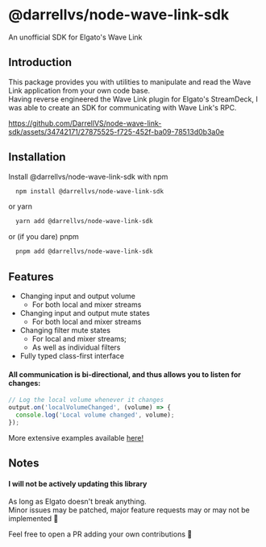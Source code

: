 # @darrellvs/node-wave-link-sdk

An unofficial SDK for Elgato's Wave Link

## Introduction

This package provides you with utilities to manipulate and read the Wave Link application from your own code base.\
Having reverse engineered the Wave Link plugin for Elgato's StreamDeck, I was able to create an SDK for communicating with Wave Link's RPC.

https://github.com/DarrellVS/node-wave-link-sdk/assets/34742171/27875525-f725-452f-ba09-78513d0b3a0e

## Installation

Install @darrellvs/node-wave-link-sdk with npm

```bash
  npm install @darrellvs/node-wave-link-sdk
```

or yarn

```bash
  yarn add @darrellvs/node-wave-link-sdk
```

or (if you dare) pnpm

```bash
  pnpm add @darrellvs/node-wave-link-sdk
```

## Features

- Changing input and output volume
  - For both local and mixer streams
- Changing input and output mute states
  - For both local and mixer streams
- Changing filter mute states
  - For local and mixer streams;
  - As well as individual filters
- Fully typed class-first interface

#### All communication is bi-directional, and thus allows you to listen for changes:

```typescript
// Log the local volume whenever it changes
output.on('localVolumeChanged', (volume) => {
  console.log('Local volume changed', volume);
});
```

More extensive examples available [here!](https://github.com/DarrellVS/node-wave-link-sdk/tree/main/examples)

## Notes

#### I will not be actively updating this library

As long as Elgato doesn't break anything.\
Minor issues may be patched, major feature requests may or may not be implemented 👀

Feel free to open a PR adding your own contributions 🚀
